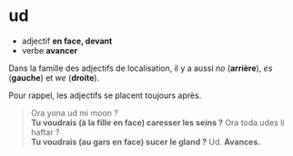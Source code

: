 # ud
- adjectif **en face, devant**
- verbe **avancer**

Dans la famille des adjectifs de localisation, il y a aussi *no* (**arrière**), *es* (**gauche**) et *we* (**droite**).

Pour rappel, les adjectifs se placent toujours après.

> Ora yona ud mi moon ?  
>   **Tu voudrais (à la fille en face) caresser les seins ?**
> Ora toda udes li haftar ?  
>   **Tu voudrais (au gars en face) sucer le gland ?**
> Ud.   **Avances.**